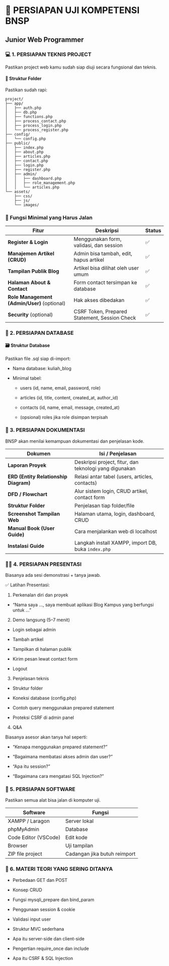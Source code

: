 # 🧾 PERSIAPAN UJI KOMPETENSI BNSP

## Junior Web Programmer

### 💻 1. PERSIAPAN TEKNIS PROJECT

Pastikan project web kamu sudah siap diuji secara fungsional dan teknis.

#### 🔧 Struktur Folder

Pastikan sudah rapi:

```pgsql
project/
├── app/
│   ├── auth.php
│   ├── db.php
│   ├── functions.php
│   ├── process_contact.php
│   ├── process_login.php
│   └── process_register.php
├── config/
│   └── config.php
├── public/
│   ├── index.php
│   ├── about.php
│   ├── articles.php
│   ├── contact.php
│   ├── login.php
│   ├── register.php
│   ├── admin/
│   │   ├── dashboard.php
│   │   ├── role_management.php
│   │   └── articles.php
└── assets/
    ├── css/
    ├── js/
    └── images/
```

### 🧠 Fungsi Minimal yang Harus Jalan

| Fitur                                       | Deskripsi                                     | Status |
| ------------------------------------------- | --------------------------------------------- | ------ |
| **Register & Login**                        | Menggunakan form, validasi, dan session       | ✅     |
| **Manajemen Artikel (CRUD)**                | Admin bisa tambah, edit, hapus artikel        | ✅     |
| **Tampilan Publik Blog**                    | Artikel bisa dilihat oleh user umum           | ✅     |
| **Halaman About & Contact**                 | Form contact tersimpan ke database            | ✅     |
| **Role Management (Admin/User)** (optional) | Hak akses dibedakan                           | ✅     |
| **Security** (optional)                     | CSRF Token, Prepared Statement, Session Check | ✅     |

### 🧱 2. PERSIAPAN DATABASE

#### 🗃 Struktur Database

Pastikan file .sql siap di-import:

- Nama database: kuliah_blog

- Minimal tabel:

  - users (id, name, email, password, role)

  - articles (id, title, content, created_at, author_id)

  - contacts (id, name, email, message, created_at)

  - (opsional) roles jika role disimpan terpisah

### 📄 3. PERSIAPAN DOKUMENTASI

BNSP akan menilai kemampuan dokumentasi dan penjelasan kode.

| Dokumen                               | Isi / Penjelasan                                       |
| ------------------------------------- | ------------------------------------------------------ |
| **Laporan Proyek**                    | Deskripsi project, fitur, dan teknologi yang digunakan |
| **ERD (Entity Relationship Diagram)** | Relasi antar tabel (users, articles, contacts)         |
| **DFD / Flowchart**                   | Alur sistem login, CRUD artikel, contact form          |
| **Struktur Folder**                   | Penjelasan tiap folder/file                            |
| **Screenshot Tampilan Web**           | Halaman utama, login, dashboard, CRUD                  |
| **Manual Book (User Guide)**          | Cara menjalankan web di localhost                      |
| **Instalasi Guide**                   | Langkah install XAMPP, import DB, buka `index.php`     |

### 🧑‍🏫 4. PERSIAPAN PRESENTASI

Biasanya ada sesi demonstrasi + tanya jawab.

✅ Latihan Presentasi:

1. Perkenalan diri dan proyek

- “Nama saya ..., saya membuat aplikasi Blog Kampus yang berfungsi untuk ...”

2. Demo langsung (5–7 menit)

- Login sebagai admin

- Tambah artikel

- Tampilkan di halaman publik

- Kirim pesan lewat contact form

- Logout

3. Penjelasan teknis

- Struktur folder

- Koneksi database (config.php)

- Contoh query menggunakan prepared statement

- Proteksi CSRF di admin panel

4. Q&A

Biasanya asesor akan tanya hal seperti:

- “Kenapa menggunakan prepared statement?”

- “Bagaimana membatasi akses admin dan user?”

- “Apa itu session?”

- “Bagaimana cara mengatasi SQL Injection?”

### 🧰 5. PERSIAPAN SOFTWARE

Pastikan semua alat bisa jalan di komputer uji.

| Software             | Fungsi                       |
| -------------------- | ---------------------------- |
| XAMPP / Laragon      | Server lokal                 |
| phpMyAdmin           | Database                     |
| Code Editor (VSCode) | Edit kode                    |
| Browser              | Uji tampilan                 |
| ZIP file project     | Cadangan jika butuh reimport |

### 🧠 6. MATERI TEORI YANG SERING DITANYA

- Perbedaan GET dan POST

- Konsep CRUD

- Fungsi mysqli_prepare dan bind_param

- Penggunaan session & cookie

- Validasi input user

- Struktur MVC sederhana

- Apa itu server-side dan client-side

- Pengertian require_once dan include

- Apa itu CSRF & SQL Injection
